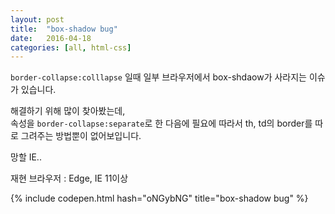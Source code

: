 ```yaml
---
layout: post
title:  "box-shadow bug"
date:   2016-04-18
categories: [all, html-css]
---
```


`border-collapse:colllapse` 일때 일부 브라우저에서 box-shdaow가 사라지는 이슈가 있습니다.

해결하기 위해 많이 찾아봤는데,<br>
속성을 `border-collapse:separate`로 한 다음에 필요에 따라서 th, td의 border를 따로 그려주는 방법뿐이 없어보입니다.

망할 IE..

재현 브라우저 : Edge, IE 11이상


{% include codepen.html hash="oNGybNG" title="box-shadow bug" %}

<br><br>